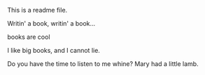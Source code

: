 This is a readme file.

Writin' a book, writin' a book...

books are cool

I like big books, and I cannot lie.

Do you have the time to listen to me whine?
Mary had a little lamb.

